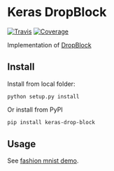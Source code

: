 # Keras DropBlock

[![Travis](https://travis-ci.org/CyberZHG/keras-drop-block.svg)](https://travis-ci.org/CyberZHG/keras-drop-block)
[![Coverage](https://coveralls.io/repos/github/CyberZHG/keras-drop-block/badge.svg?branch=master)](https://coveralls.io/github/CyberZHG/keras-drop-block)

Implementation of [DropBlock](https://arxiv.org/pdf/1810.12890.pdf)

## Install
Install from local folder:

    python setup.py install
Or install from PyPI
```bash
pip install keras-drop-block
```

## Usage

See [fashion mnist demo](./demo/mnist.py).
